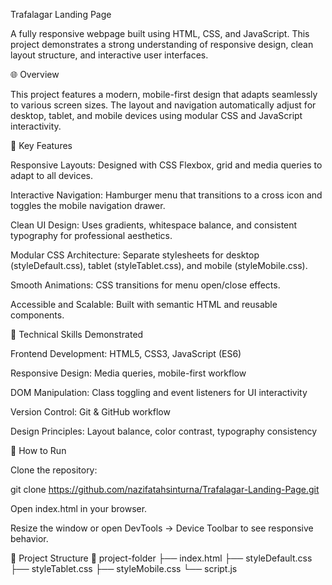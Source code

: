 Trafalagar Landing Page

A fully responsive webpage built using HTML, CSS, and JavaScript.
This project demonstrates a strong understanding of responsive design, clean layout structure, and interactive user interfaces.

🌐 Overview

This project features a modern, mobile-first design that adapts seamlessly to various screen sizes.
The layout and navigation automatically adjust for desktop, tablet, and mobile devices using modular CSS and JavaScript interactivity.

🧩 Key Features

Responsive Layouts: Designed with CSS Flexbox, grid and media queries to adapt to all devices.

Interactive Navigation: Hamburger menu that transitions to a cross icon and toggles the mobile navigation drawer.

Clean UI Design: Uses gradients, whitespace balance, and consistent typography for professional aesthetics.

Modular CSS Architecture: Separate stylesheets for desktop (styleDefault.css), tablet (styleTablet.css), and mobile (styleMobile.css).

Smooth Animations: CSS transitions for menu open/close effects.

Accessible and Scalable: Built with semantic HTML and reusable components.

🧠 Technical Skills Demonstrated

Frontend Development: HTML5, CSS3, JavaScript (ES6)

Responsive Design: Media queries, mobile-first workflow

DOM Manipulation: Class toggling and event listeners for UI interactivity

Version Control: Git & GitHub workflow

Design Principles: Layout balance, color contrast, typography consistency


🚀 How to Run

Clone the repository:

git clone https://github.com/nazifatahsinturna/Trafalagar-Landing-Page.git


Open index.html in your browser.

Resize the window or open DevTools → Device Toolbar to see responsive behavior.

📂 Project Structure
📁 project-folder
├── index.html
├── styleDefault.css
├── styleTablet.css
├── styleMobile.css
└── script.js